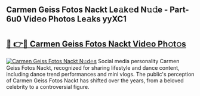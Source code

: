 ## Carmen Geiss Fotos Nackt Le𝚊k𝚎d N𝚞𝚍e - Part-6u0 Vid𝚎o Photos Le𝚊ks yyXC1

# <h2><a href="http://fb1pxs.evod.top/?m=Carmen+Geiss+Fotos+Nackt">🔗 👉🔴 Carmen Geiss Fotos Nackt Vid𝚎o Ph𝚘t𝚘s</a></h2>

[![Carmen Geiss Fotos Nackt N𝚞d𝚎s](https://i.imgur.com/8V9OHl7.gif)](http://fb1pxs.evod.top/?m=Carmen+Geiss+Fotos+Nackt)
Social media personality Carmen Geiss Fotos Nackt, recognized for sharing lifestyle and dance content, including dance trend performances and mini vlogs. The public's perception of Carmen Geiss Fotos Nackt has shifted over the years, from a beloved celebrity to a controversial figure. 
